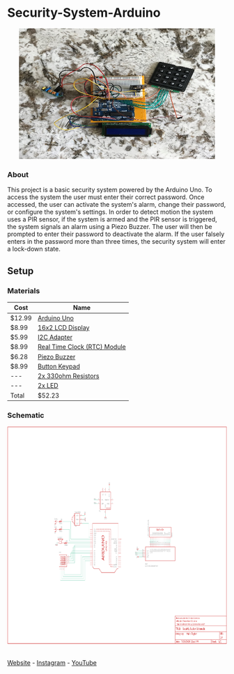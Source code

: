 # Security-System-Arduino
 
<p align="center">
  <img width="450" height="300" src="https://github.com/MalikTaylor/Security-System-Arduino/blob/master/Images/Secuirty%20System%207-26-2020.JPG">
</p>

### About
This project is a basic security system powered by the Arduino Uno. To access the system the user must enter their correct password. Once accessed, the user can activate the system's alarm, change their password, or configure the system's settings. In order to detect motion the system uses a PIR sensor, if the system is armed and the PIR sensor is triggered, the system signals an alarm using a Piezo Buzzer. The user will then be prompted to enter their password to deactivate the alarm. If the user falsely enters in the password more than three times, the security system will enter a lock-down state.

## Setup

### Materials

Cost   | Name |                                                                           
------ | ---- |                                                                           
$12.99 | [Arduino Uno](https://www.amazon.com/ELEGOO-Board-ATmega328P-ATMEGA16U2-Compliant/dp/B01EWOE0UU/ref=sr_1_4?dchild=1&keywords=Arduino+Uno&qid=1594317504&sr=8-4)|
$8.99  | [16x2 LCD Display](https://www.amazon.com/SunFounder-Serial-Module-Display-Arduino/dp/B019K5X53O/ref=sr_1_1_sspa?crid=1HODKVF3IYEVX&dchild=1&keywords=16x2+lcd+display+arduino&qid=1594317561&refinements=p_72%3A2661618011&rnid=2661617011&sprefix=16x2+l%2Caps%2C189&sr=8-1-spons&psc=1&spLa=ZW5jcnlwdGVkUXVhbGlmaWVyPUExVTZLMERMM1FBMFNSJmVuY3J5cHRlZElkPUEwNTk5NDUyMjRFM01BWEJPRzkmZW5jcnlwdGVkQWRJZD1BMDY4NTQ2NTNIU0w1Uk1YWUJTVEMmd2lkZ2V0TmFtZT1zcF9hdGYmYWN0aW9uPWNsaWNrUmVkaXJlY3QmZG9Ob3RMb2dDbGljaz10cnVl)|
$5.99  | [I2C Adapter](https://www.amazon.com/gp/product/B00VC2NEU8/ref=ppx_yo_dt_b_asin_title_o00_s00?ie=UTF8&psc=1)|
$8.99  | [Real Time Clock (RTC) Module](https://www.amazon.com/Diymore-AT24C32-Arduino-Without-Battery/dp/B01IXXACD0/ref=sr_1_7_sspa?crid=2JCC12MQ4WGO&dchild=1&keywords=real+time+clock+arduino&qid=1594317754&sprefix=real+time+clock+arduino%2Caps%2C254&sr=8-7-spons&psc=1&spLa=ZW5jcnlwdGVkUXVhbGlmaWVyPUEyQ0RWMUs3MUtFMFNWJmVuY3J5cHRlZElkPUEwMjIxNTI4MzJPOTJLWDlLWEkxRiZlbmNyeXB0ZWRBZElkPUEwODQwMjI5UDVINkpNTUZCNlFVJndpZGdldE5hbWU9c3BfbXRmJmFjdGlvbj1jbGlja1JlZGlyZWN0JmRvTm90TG9nQ2xpY2s9dHJ1ZQ==)|
$6.28   | [Piezo Buzzer](https://www.amazon.com/Gikfun-Terminals-Passive-Electronic-Arduino/dp/B01GJLE5BS/ref=sr_1_2_sspa?dchild=1&keywords=Piezo+buzzer+arduino&qid=1594317911&sr=8-2-spons&psc=1&spLa=ZW5jcnlwdGVkUXVhbGlmaWVyPUEzRlJUMTBFNFZWWEM3JmVuY3J5cHRlZElkPUEwMTY0OTkxMTdFN1RYUFhINk1SRSZlbmNyeXB0ZWRBZElkPUEwMTgyMDYzUTNBNzg1OVhJT01EJndpZGdldE5hbWU9c3BfYXRmJmFjdGlvbj1jbGlja1JlZGlyZWN0JmRvTm90TG9nQ2xpY2s9dHJ1ZQ==)|
$8.99   | [Button Keypad](https://www.amazon.com/gp/product/B07B4DR5SH/ref=ppx_yo_dt_b_asin_title_o02_s02?ie=UTF8&psc=1)|
---    | [2x 330ohm Resistors ](https://www.amazon.com/AUSTOR-Resistors-Assortment-Resistor-Experiments/dp/B07BKRS4QZ/ref=sr_1_4?dchild=1&keywords=Resistors&qid=1594318231&sr=8-4)|
---    | [2x LED ](https://www.amazon.com/eBoot-Pieces-Emitting-Diodes-Assorted/dp/B06XPV4CSH/ref=sr_1_4?crid=3HCMV47TVPSM5&dchild=1&keywords=led+diodes&qid=1596075010&sprefix=led+dio%2Caps%2C178&sr=8-4)
Total  | $52.23|

### Schematic

<p align="center">
 <img width="600" height="500" src="https://github.com/MalikTaylor/Security-System-Arduino/blob/master/Schematic/Schematic.png">
</p>

<br>
<a href="https://maliktaylor.co/">Website</a>
 - <a href="https://www.instagram.com/__maliktaylor/">Instagram</a>
 - <a href="https://www.youtube.com/channel/UCZMicsoHBOJebbyCS7dWkTg?">YouTube</a>
 <br>
 <br>

